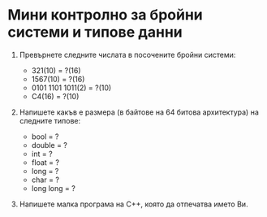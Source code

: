 # Мини контролно за бройни системи и типове данни

1. Превърнете следните числата в посочените бройни системи:

    -  321(10)           = ?(16)
    -  1567(10)          = ?(16)
    -  0101 1101 1011(2) = ?(10)
    -  C4(16)            = ?(10)

2. Напишете какъв е размера (в байтове на 64 битова архитектура) на следните типове:
    - bool = ?
    - double = ?
    - int = ?
    - float = ?
    - long = ?
    - char = ?
    - long long = ?

3. Напишете малка програма на C++, която да отпечатва името Ви.

